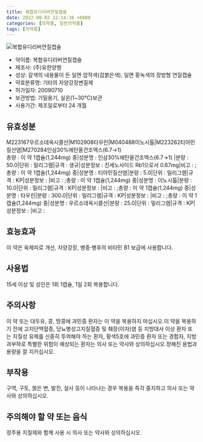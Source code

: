 ```yaml
---
title: 복합유디리버연질캡슐
date: 2022-08-02 22:14:38 +0800
categories: [의약품, 일반의약품]
tags: [의약품]
---
```

![복합유디리버연질캡슐](https://nedrug.mfds.go.kr/pbp/cmn/itemImageDownload/1NOwp2F6S9k)

- 약이름: 복합유디리버연질캡슐
- 제조사: (주)유한양행
- 성상: 갈색의 내용물이 든 일면 암적색(검붉은색), 일면 황녹색의 장방형 연질캡슐
- 약효분류명: 기타의 자양강장변질제
- 허가일자: 20090710
- 보관방법: 기밀용기, 실온(1~30℃)보관
- 사용기간: 제조일로부터 24 개월
## 유효성분
M223167우르소데옥시콜산|M102908타우린|M040488이노시톨|M223262티아민질산염|M270284인삼30%에탄올건조엑스(6.7→1)   
총량 : 이 약 1캡슐(1,244mg) 중|성분명 : 인삼30%에탄올건조엑스(6.7→1)   |분량 : 50.0|단위 : 밀리그램|규격 : 생규|성분정보 : 진세노사이드 Rb1으로서 0.67mg|비고 : ;총량 : 이 약 1캡슐(1,244mg) 중|성분명 : 티아민질산염|분량 : 5.0|단위 : 밀리그램|규격 : KP|성분정보 : |비고 : ;총량 : 이 약 1캡슐(1,244mg) 중|성분명 : 이노시톨|분량 : 10.0|단위 : 밀리그램|규격 : KP|성분정보 : |비고 : ;총량 : 이 약 1캡슐(1,244mg) 중|성분명 : 타우린|분량 : 300.0|단위 : 밀리그램|규격 : KP|성분정보 : |비고 : ;총량 : 이 약 1캡슐(1,244mg) 중|성분명 : 우르소데옥시콜산|분량 : 25.0|단위 : 밀리그램|규격 : KP|성분정보 : |비고 :
## 효능효과
이 약은 육체피로 개선, 자양강장, 병중·병후의 비타민 B1 보급에 사용합니다.
## 사용법
15세 이상 및 성인은 1회 1캡슐, 1일 2회 복용합니다.
## 주의사항
이 약 또는 대두유, 콩, 땅콩에 과민증 환자는 이 약을 복용하지 마십시오.이 약을 복용하기 전에 고지단백혈증, 당뇨병성고지질혈증 및 췌장(이자)염 등 지방대사 이상 환자 또는 지질성 유제를 신중히 투여해야 하는 환자, 황색5호에 과민증 환자 또는 경험자, 지방과부하로 특별한 위험이 예상되는 환자는 의사 또는 약사와 상의하십시오.정해진 용법과 용량을 잘 지키십시오.
## 부작용
구역, 구토, 묽은 변, 발진, 설사 등이 나타나는 경우 복용을 즉각 중지하고 의사 또는 약사와 상의하십시오.
## 주의해야 할 약 또는 음식
정주용 지질제와 함께 사용 시 의사 또는 약사와 상의하십시오.
